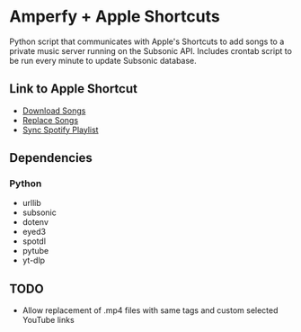 # Amperfy + Apple Shortcuts
Python script that communicates with Apple's Shortcuts to add songs to a private music server running on the Subsonic API.
Includes crontab script to be run every minute to update Subsonic database.

## Link to Apple Shortcut
* [Download Songs](https://www.icloud.com/shortcuts/e503330f5aa8441f9388c2307c1fc3ef)
* [Replace Songs](https://www.icloud.com/shortcuts/6a06697f3a64492fb989b743ee49b1c4)
* [Sync Spotify Playlist](https://www.icloud.com/shortcuts/3e824c46de07487d8558a48ddea61018)

## Dependencies
### Python
* urllib
* subsonic
* dotenv
* eyed3
* spotdl
* pytube
* yt-dlp 

## TODO
* Allow replacement of .mp4 files with same tags and custom selected YouTube links
